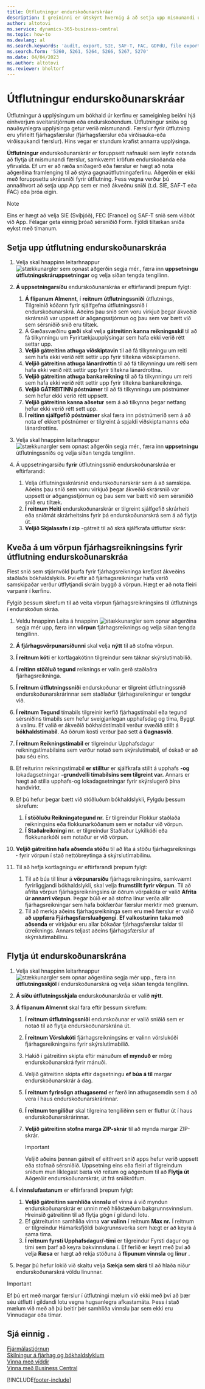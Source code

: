 ```yaml
---
title: Útflutningur endurskoðunarskráar
description: Í greininni er útskýrt hvernig á að setja upp mismunandi útflutningssnið og nota þau síðan samkvæmt kröfum endurskoðanda eða yfirvalda.
author: altotovi
ms.service: dynamics-365-business-central
ms.topic: how-to
ms.devlang: al
ms.search.keywords: 'audit, export, SIE, SAF-T, FAC, GDPdU, file export'
ms.search.form: '5260, 5261, 5264, 5266, 5267, 5270'
ms.date: 04/04/2023
ms.author: altotovi
ms.reviewer: bholtorf
---
```


# <a name="audit-file-export"></a>Útflutningur endurskoðunarskráar

Útflutningur á upplýsingum um bókhald úr kerfinu er sameiginleg beiðni hjá einhverjum sveitarstjórnum eða endurskoðendum. Útflutningur sniða og nauðsynlegra upplýsinga getur verið mismunandi. Færslur fyrir útflutning eru yfirleitt fjárhagsfærslur (fjárhagsfærslur eða virðisauka-eða virðisaukandi færslur). Hins vegar er stundum krafist annarra upplýsinga.

**Útflutningur**  endurskoðunarskrár er foruppsett nafnauki sem leyfir notanda að flytja út mismunandi færslur, samkvæmt kröfum endurskoðanda eða yfirvalda. Ef um er að ræða sniðagerð eða færslur er hægt að nota aðgerðina framlenging til að stýra gagnaútflutningaferlinu. Aðgerðin er ekki með foruppsettu skrársniði fyrir útflutning. Þess vegna verður þú annaðhvort að setja upp App sem er með ákveðnu sniði (t.d. SIE, SAF-T eða FAC) eða þróa eigin.

> [!NOTE]
> Eins er hægt að velja SIE (Svíþjóð), FEC (France) og SAF-T snið sem viðbót við App. Félagar geta einnig þróað sérsniðið Form. Fjöldi tiltækan sniða eykst með tímanum.

## <a name="set-up-audit-file-export"></a>Setja upp útflutning endurskoðunarskráa

1. Velja skal hnappinn leitarhnappur  ![stækkunargler sem opnast aðgerðin segja mér.](media/ui-search/search_small.png "Segðu mér hvað þú vilt gera"), færa inn  **uppsetningu útflutningskráruppsetningar** og velja síðan tengda tengilinn.
2.  **Á uppsetningarsíðu**  endurskoðunarskráa er eftirfarandi þrepum fylgt:

    1.  **Á flipanum Almennt**, í  **reitnum útflutningssniði**  útflutnings, Tilgreinið kóðann fyrir sjálfgefna útflutningssnið í endurskoðunarskrá. Aðeins þau snið sem voru virkjuð þegar ákveðið skrársnið var uppsett úr aðgangsstjórnun og þau sem var bætt við sem sérsniðið snið eru tiltæk.
    2. Á Gæðasvæðinu  **gæði**  skal velja  **gátreitinn kanna reikningsskil**  til að fá tilkynningu um Fyrirtækjaupplýsingar sem hafa ekki verið rétt settar upp.
    3.  **Veljið gátreitinn athuga viðskiptavin**  til að fá tilkynningu um reiti sem hafa ekki verið rétt settir upp fyrir tiltekna viðskiptamenn.
    4.  **Veljið gátreitinn athuga lánardrottin**  til að fá tilkynningu um reiti sem hafa ekki verið rétt settir upp fyrir tiltekna lánardrottna.
    5.  **Veljið gátreitinn athuga bankareikning**  til að fá tilkynningu um reiti sem hafa ekki verið rétt settir upp fyrir tiltekna bankareikninga.
    6.  **Veljið GÁTREITINN póstnúmer**  til að fá tilkynningu um póstnúmer sem hefur ekki verið rétt uppsett.
    7.  **Veljið gátreitinn kanna aðsetur**  sem á að tilkynna þegar netfang hefur ekki verið rétt sett upp.
    8.  **Í reitinn sjálfgefið póstnúmer**  skal færa inn póstnúmerið sem á að nota ef ekkert póstnúmer er tilgreint á spjaldi viðskiptamanns eða lánardrottins.

3. Velja skal hnappinn leitarhnappur  ![stækkunargler sem opnast aðgerðin segja mér.](media/ui-search/search_small.png "Segðu mér hvað þú vilt gera"), færa inn  **uppsetningu** útflutningssniðs og velja síðan tengda tengilinn.
4. Á uppsetningarsíðu  **fyrir**  útflutningssnið endurskoðunarskráa er eftirfarandi:

    1. Velja útflutningsskrársnið endurskoðunarskrár sem á að samskipa. Aðeins þau snið sem voru virkjuð þegar ákveðið skrársnið var uppsett úr aðgangsstjórnun og þau sem var bætt við sem sérsniðið snið eru tiltæk.
    2.  **Í reitnum Heiti**  endurskoðunarskrár er tilgreint sjálfgefið skrárheiti eða sniðmát skrárheitsins fyrir þá endurskoðunarskrá sem á að flytja út.
    3.  **Veljið Skjalasafn í zip**  -gátreit til að skrá sjálfkrafa útfluttar skrár.

## <a name="provide-the-gl-account-mapping-for-audit-file-export"></a>Kveða á um vörpun fjárhagsreikningsins fyrir útflutning endurskoðunarskráa

Flest snið sem stjórnvöld þurfa fyrir fjárhagsreikninga krefjast ákveðins staðlaðs bókhaldslykils. Því eftir að fjárhagsreikningar hafa verið samskipaðar verður útflytjandi skráin byggð á vörpun. Hægt er að nota fleiri varpanir í kerfinu.

Fylgið þessum skrefum til að veita vörpun fjárhagsreikningsins til útflutnings í endurskoðun skráa.

1. Veldu hnappinn Leita á hnappinn  ![stækkunargler sem opnar aðgerðina](media/ui-search/search_small.png "Segðu mér hvað þú vilt gera") segja mér upp, færa inn  **vörpun** fjárhagsreiknings og velja síðan tengda tengilinn.
2.  **Á fjárhagsvörpunarsíðunni**  skal velja  **nýtt**  til að stofna vörpun.
3.  **Í reitnum kóti**  er kortlagakótinn tilgreindur sem táknar skýrslutímabilið.
4.  **Í reitinn stöðluð tegund**  reiknings er valin gerð staðlaðra fjárhagsreikninga.
5.  **Í reitnum útflutningssniði**  endurskoðunar er tilgreint útflutningssnið endurskoðunarskrárinnar sem staðlaður fjárhagsreikningur er tengdur við.
6.  **Í reitnum Tegund**  tímabils tilgreinir kerfið fjárhagstímabil eða tegund sérsniðins tímabils sem hefur sveigjanlegan upphafsdag og tíma, Byggt á valinu. Ef valið er ákveðið bókhaldstímabil verður svæðið stillt á  **bókhaldstímabil**. Að öðrum kosti verður það sett á  **Gagnasvið**.
7.  **Í reitnum Reikningstímabil**  er tilgreindur Upphafsdagur reikningstímabilsins sem verður notað sem skýrslutímabil, ef óskað er að þau séu eins.
8. Ef reiturinn reikningstímabil  **er stilltur**  er sjálfkrafa stillt á upphafs  **-og**  lokadagsetningar  **-grundvelli tímabilsins sem tilgreint var.**  Annars er hægt að stilla upphafs-og lokadagsetningar fyrir skýrslugerð þína handvirkt.
9. Ef þú hefur þegar bætt við stöðluðum bókhaldslykli, Fylgdu þessum skrefum:

    1.  **Í stöðluðu Reikningategund nr.** Er tilgreindur Flokkur staðlaða reikningsins eða flokkunarkóðanum sem er notaður við vörpun.
    2.  **Í Staðalreikningi nr.** er tilgreindur Staðlaður Lykilkóði eða flokkunarkóði sem notaður er við vörpun.

10.  **Veljið gátreitinn hafa aðsenda stöðu**  til að líta á stöðu fjárhagsreiknings  **·**  fyrir vörpun í stað nettóbreytinga á skýrslutímabilinu.
11. Til að hefja kortlagningu er eftirfarandi þrepum fylgt:

    1. Til að búa til línur á  **vörpunarsíðu**  fjárhagsreikningsins, samkvæmt fyrirliggjandi bókhaldslykli, skal velja  **frumstillt fyrir vörpun**. Til að afrita vörpun fjárhagsreikningsins úr öðrum vörpakóta er valið  **Afrita úr annarri vörpun**. Þegar búið er að stofna línur verða allir fjárhagsreikningar sem hafa bókfærðar færslur merktir með grænum.
    2. Til að merkja aðeins fjárhagsreikninga sem eru með færslur er valið  **að uppfæra Fjárhagsfærsluaðgengi**.  **Ef valkosturinn taka með aðsenda**  er virkjaður eru allar bókaðar fjárhagsfærslur taldar til útreiknings. Annars teljast aðeins fjárhagsfærslur af skýrslutímabilinu.

## <a name="export-the-audit-file"></a>Flytja út endurskoðunarskrána

1. Velja skal hnappinn leitarhnappur  ![stækkunargler sem opnar aðgerðina segja mér upp.](media/ui-search/search_small.png "Segðu mér hvað þú vilt gera"), færa inn  **útflutningsskjöl** í endurskoðunarskrá og velja síðan tengda tengilinn.
2.  **Á síðu útflutningsskjala**  endurskoðunarskráa er valið  **nýtt**.
3.  **Á flipanum Almennt**  skal fara eftir þessum skrefum:

    1.  **Í reitnum útflutningssniði**  endurskoðunar er valið sniðið sem er notað til að flytja endurskoðunarskrána út.
    2.  **Í reitnum Vörslukóti**  fjárhagsreikningsins er valinn vörslukóði fjárhagsreikningsins fyrir skýrslutímabilið.
    3. Hakið í gátreitinn skipta eftir mánuðum  **ef mynduð er**  mörg endurskoðunarskrá fyrir mánuði.
    4. Veljið gátreitinn skipta eftir dagsetningu  **ef búa á til**  margar endurskoðunarskrár á dag.
    5.  **Í reitnum fyrirsögn athugasemd**  er færð inn athugasemdin sem á að vera í haus endurskoðunarskrárinnar.
    6.  **Í reitnum tengiliður**  skal tilgreina tengiliðinn sem er fluttur út í haus endurskoðunarskrárinnar.
    7.  **Veljið gátreitinn stofna marga ZIP-skrár**  til að mynda margar ZIP-skrár.

        > [!IMPORTANT]
        > Veljið aðeins þennan gátreit ef eitthvert snið apps hefur verið uppsett eða stofnað sérsniðið. Uppsetning eins eða fleiri af tilgreindum sniðum mun líklegast bæta við reitum og aðgerðum til að  **Flytja út**  Aðgerðir endurskoðunarskrár, út frá sniðkröfum.

4.  **Í vinnslufastanum**  er eftirfarandi þrepum fylgt:

    1.  **Veljið gátreitinn samhliða vinnslu**  ef vinna á við myndun endurskoðunarskrár er unnin með hliðstæðum bakgrunnsvinnslum. Hreinsið gátreitinn til að flytja gögn í gildandi lotu.
    2. Ef gátreiturinn samhliða vinna  **var valinn**  í reitnum  **Max nr.** Í reitnum er tilgreindur Hámarksfjöldi bakgrunnsverka sem hægt er að keyra á sama tíma.
    3.  **Í reitnum fyrsti Upphafsdagur/-tími**  er tilgreindur Fyrsti dagur og tími sem þarf að keyra bakvinnsluna í. Ef ferlið er keyrt með því að velja  **Ræsa** er hægt að rekja stöðuna á  **flipunum vinnsla**  og  **línur** .

5. Þegar þú hefur lokið við skaltu velja  **Sækja sem skrá**  til að hlaða niður endurskoðunarskrá völdu línunnar.

> [!IMPORTANT]
> Ef þú ert með margar færslur í útflutningi mælum við ekki með því að þær séu útflutt í gildandi lotu vegna hugsanlegra afkastamáta. Þess í stað mælum við með að þú beitir þér samhliða vinnslu þar sem ekki eru Vinnudagar eða tímar.

## <a name="see-also"></a>Sjá einnig .
[Fjármálastjórnun](finance.md)  
[Skilningur á fjárhag og bókhaldslyklum](finance-general-ledger.md)  
[Vinna með víddir](finance-dimensions.md)  
[Vinna með Business Central](ui-work-product.md)

[!INCLUDE[footer-include](includes/footer-banner.md)]
